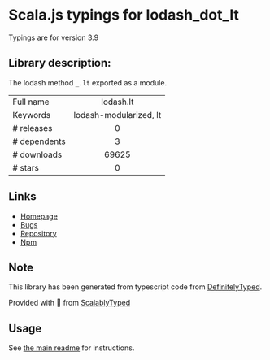 
# Scala.js typings for lodash_dot_lt

Typings are for version 3.9

## Library description:
The lodash method `_.lt` exported as a module.

|                    |                 |
| ------------------ | :-------------: |
| Full name          | lodash.lt |
| Keywords           | lodash-modularized, lt |
| # releases         | 0 |
| # dependents       | 3 |
| # downloads        | 69625 |
| # stars            | 0 |

## Links
- [Homepage](https://lodash.com/)
- [Bugs](https://github.com/lodash/lodash/issues)
- [Repository](https://github.com/lodash/lodash)
- [Npm](https://www.npmjs.com/package/lodash.lt)
    


## Note
This library has been generated from typescript code from [DefinitelyTyped](https://definitelytyped.org).

Provided with :purple_heart: from [ScalablyTyped](https://github.com/oyvindberg/ScalablyTyped)

## Usage
See [the main readme](../../readme.md) for instructions.


